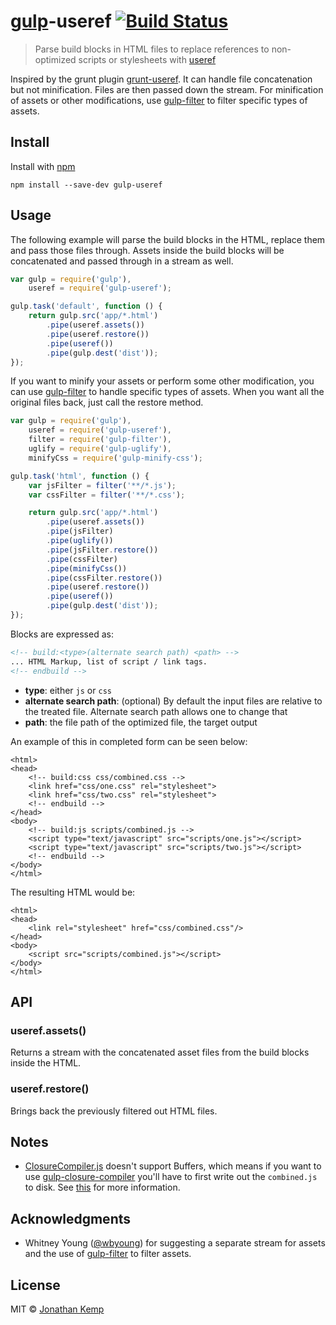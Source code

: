 # [gulp](https://github.com/wearefractal/gulp)-useref [![Build Status](https://travis-ci.org/jonkemp/gulp-useref.png?branch=master)](https://travis-ci.org/jonkemp/gulp-useref)

> Parse build blocks in HTML files to replace references to non-optimized scripts or stylesheets with [useref](https://github.com/digisfera/useref)

Inspired by the grunt plugin [grunt-useref](https://github.com/pajtai/grunt-useref). It can handle file concatenation but not minification. Files are then passed down the stream. For minification of assets or other modifications, use [gulp-filter](https://github.com/sindresorhus/gulp-filter) to filter specific types of assets.


## Install

Install with [npm](https://npmjs.org/package/gulp-useref)

```
npm install --save-dev gulp-useref
```


## Usage

The following example will parse the build blocks in the HTML, replace them and pass those files through. Assets inside the build blocks will be concatenated and passed through in a stream as well.

```js
var gulp = require('gulp'),
    useref = require('gulp-useref');

gulp.task('default', function () {
	return gulp.src('app/*.html')
        .pipe(useref.assets())
        .pipe(useref.restore())
        .pipe(useref())
        .pipe(gulp.dest('dist'));
});
```

If you want to minify your assets or perform some other modification, you can use [gulp-filter](https://github.com/sindresorhus/gulp-filter) to handle specific types of assets. When you want all the original files back, just call the restore method.

```js
var gulp = require('gulp'),
    useref = require('gulp-useref'),
    filter = require('gulp-filter'),
    uglify = require('gulp-uglify'),
    minifyCss = require('gulp-minify-css');

gulp.task('html', function () {
    var jsFilter = filter('**/*.js');
    var cssFilter = filter('**/*.css');

    return gulp.src('app/*.html')
        .pipe(useref.assets())
        .pipe(jsFilter)
        .pipe(uglify())
        .pipe(jsFilter.restore())
        .pipe(cssFilter)
        .pipe(minifyCss())
        .pipe(cssFilter.restore())
        .pipe(useref.restore())
        .pipe(useref())
        .pipe(gulp.dest('dist'));
});
```


Blocks are expressed as:

```html
<!-- build:<type>(alternate search path) <path> -->
... HTML Markup, list of script / link tags.
<!-- endbuild -->
```

- **type**: either `js` or `css`
- **alternate search path**: (optional) By default the input files are relative to the treated file. Alternate search path allows one to change that
- **path**: the file path of the optimized file, the target output

An example of this in completed form can be seen below:

    <html>
    <head>
        <!-- build:css css/combined.css -->
        <link href="css/one.css" rel="stylesheet">
        <link href="css/two.css" rel="stylesheet">
        <!-- endbuild -->
    </head>
    <body>
        <!-- build:js scripts/combined.js -->
        <script type="text/javascript" src="scripts/one.js"></script>
        <script type="text/javascript" src="scripts/two.js"></script>
        <!-- endbuild -->
    </body>
    </html>


The resulting HTML would be:

    <html>
    <head>
        <link rel="stylesheet" href="css/combined.css"/>
    </head>
    <body>
        <script src="scripts/combined.js"></script>
    </body>
    </html>

## API

### useref.assets()

Returns a stream with the concatenated asset files from the build blocks inside the HTML.


### useref.restore()

Brings back the previously filtered out HTML files.


## Notes

* [ClosureCompiler.js](https://github.com/dcodeIO/ClosureCompiler.js) doesn't support Buffers, which means if you want to use [gulp-closure-compiler](https://github.com/sindresorhus/gulp-closure-compiler) you'll have to first write out the `combined.js` to disk. See [this](https://github.com/dcodeIO/ClosureCompiler.js/issues/11) for more information.

## Acknowledgments

* Whitney Young ([@wbyoung](https://github.com/wbyoung)) for suggesting a separate stream for assets and the use of [gulp-filter](https://github.com/sindresorhus/gulp-filter) to filter assets.

## License

MIT © [Jonathan Kemp](http://jonkemp.com)
